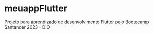 # meuappFlutter
Projeto para aprendizado de desenvolvimento Flutter pelo Bootecamp Santander 2023 - DIO

